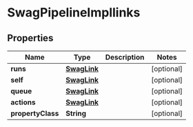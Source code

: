 
# SwagPipelineImpllinks

## Properties
Name | Type | Description | Notes
------------ | ------------- | ------------- | -------------
**runs** | [**SwagLink**](SwagLink.md) |  |  [optional]
**self** | [**SwagLink**](SwagLink.md) |  |  [optional]
**queue** | [**SwagLink**](SwagLink.md) |  |  [optional]
**actions** | [**SwagLink**](SwagLink.md) |  |  [optional]
**propertyClass** | **String** |  |  [optional]



